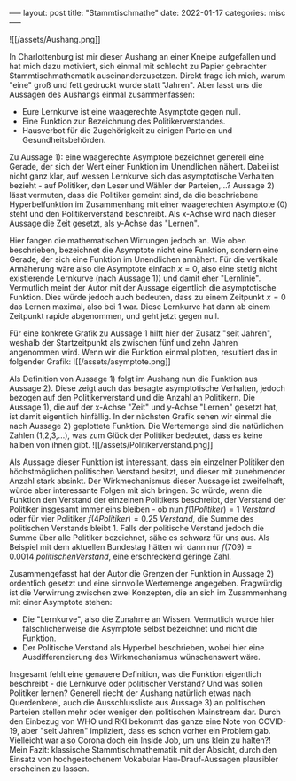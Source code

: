 –––
layout: post
title: "Stammtischmathe"
date: 2022-01-17
categories: misc
–––

![[/assets/Aushang.png]]

In Charlottenburg ist mir dieser Aushang an einer Kneipe aufgefallen und hat mich dazu motiviert, sich einmal mit schlecht zu Papier gebrachter Stammtischmathematik auseinanderzusetzen. Direkt frage ich mich, warum "eine" groß und fett gedruckt wurde statt "Jahren". Aber lasst uns die Aussagen des Aushangs einmal zusammenfassen:

- Eure Lernkurve ist eine waagerechte Asymptote gegen null.
- Eine Funktion zur Bezeichnung des Politikerverstandes.
- Hausverbot für die Zugehörigkeit zu einigen Parteien und Gesundheitsbehörden.

Zu Aussage 1): eine waagerechte Asymptote bezeichnet generell eine Gerade, der sich der Wert einer Funktion im Unendlichen nähert. Dabei ist nicht ganz klar, auf wessen Lernkurve sich das asymptotische Verhalten bezieht - auf Politiker, den Leser und Wähler der Parteien,...? 
Aussage 2) lässt vermuten, dass die Politiker gemeint sind, da die beschriebene Hyperbelfunktion im Zusammenhang mit einer waagerechten Asymptote (0) steht und den Politikerverstand beschreibt. Als x-Achse wird nach dieser Aussage die Zeit gesetzt, als y-Achse das "Lernen".

Hier fangen die mathematischen Wirrungen jedoch an. Wie oben beschrieben, bezeichnet die Asymptote nicht eine Funktion, sondern eine Gerade, der sich eine Funktion im Unendlichen annähert. Für die vertikale Annäherung wäre also die Asymptote einfach $x = 0$, also eine stetig nicht existierende Lernkurve (nach Aussage 1)) und damit eher "Lernlinie". 
Vermutlich meint der Autor mit der Aussage eigentlich die asymptotische Funktion. Dies würde jedoch auch bedeuten, dass zu einem Zeitpunkt $x = 0$ das Lernen maximal, also bei 1 war. Diese Lernkurve hat dann ab einem Zeitpunkt rapide abgenommen, und geht jetzt gegen null. 

Für eine konkrete Grafik zu Aussage 1 hilft hier der Zusatz "seit Jahren", weshalb der Startzeitpunkt als zwischen fünf und zehn Jahren angenommen wird. Wenn wir die Funktion einmal plotten, resultiert das in folgender Grafik:
![[/assets/asymptote.png]]

Als Definition von Aussage 1) folgt im Aushang nun die Funktion aus Aussage 2). Diese zeigt auch das besagte asymptotische Verhalten, jedoch bezogen auf den Politikerverstand und die Anzahl an Politikern. Die Aussage 1), die auf der x-Achse "Zeit" und y-Achse "Lernen" gesetzt hat, ist damit eigentlich hinfällig. In der nächsten Grafik sehen wir einmal die nach Aussage 2) geplottete Funktion. Die Wertemenge sind die natürlichen Zahlen (1,2,3,...), was zum Glück der Politiker bedeutet, dass es keine halben von ihnen gibt.
![[/assets/Politikerverstand.png]]

Als Aussage dieser Funktion ist interessant, dass ein einzelner Politiker den höchstmöglichen politischen Verstand besitzt, und dieser mit zunehmender Anzahl stark absinkt. Der Wirkmechanismus dieser Aussage ist zweifelhaft, würde aber interessante Folgen mit sich bringen. So würde, wenn die Funktion den Verstand der einzelnen Politikers beschreibt, der Verstand der Politiker insgesamt immer eins bleiben - ob nun $f(1 Politiker) = 1 ~Verstand$ oder für vier Politiker $f(4 Politiker) = 0.25 ~Verstand$, die Summe des politischen Verstands bleibt 1. 
Falls der politische Verstand jedoch die Summe über alle Politiker bezeichnet, sähe es schwarz für uns aus. Als Beispiel mit dem aktuellen Bundestag hätten wir dann nur $f(709) = 0.0014 ~politischen Verstand$, eine erschreckend geringe Zahl. 

Zusammengefasst hat der Autor die Grenzen der Funktion in Aussage 2) ordentlich gesetzt und eine sinnvolle Wertemenge angegeben. Fragwürdig ist die Verwirrung zwischen zwei Konzepten, die an sich im Zusammenhang mit einer Asymptote stehen:
- Die "Lernkurve", also die Zunahme an Wissen. Vermutlich wurde hier fälschlicherweise die Asymptote selbst bezeichnet und nicht die Funktion.
- Der Politische Verstand als Hyperbel beschrieben, wobei hier eine Ausdifferenzierung des Wirkmechanismus wünschenswert wäre.

Insgesamt fehlt eine genauere Definition, was die Funktion eigentlich beschreibt - die Lernkurve oder politischer Verstand? Und was sollen Politiker lernen? Generell riecht der Aushang natürlich etwas nach Querdenkerei, auch die Ausschlussliste aus Aussage 3) an politischen Parteien stellen mehr oder weniger den politischen Mainstream dar. Durch den Einbezug von WHO und RKI bekommt das ganze eine Note von COVID-19, aber "seit Jahren" impliziert, dass es schon vorher ein Problem gab. Vielleicht war also Corona doch ein Inside Job, um uns klein zu halten?! 
Mein Fazit: klassische Stammtischmathematik mit der Absicht, durch den Einsatz von hochgestochenem Vokabular Hau-Drauf-Aussagen plausibler erscheinen zu lassen.
